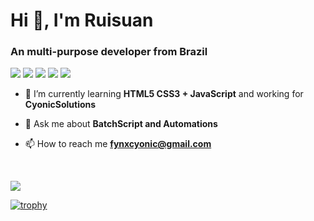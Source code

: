 <h1>Hi 👋, I'm Ruisuan</h1>
<h3>An multi-purpose developer from Brazil</h3>


<p>
  
  <img src="https://img.shields.io/badge/NeoVim-%2357A143.svg?&style=for-the-badge&logo=neovim&logoColor=white"/>
  <img src="https://img.shields.io/badge/Arch%20Linux-1793D1?logo=arch-linux&logoColor=fff&style=for-the-badge"/>
  <img src="https://img.shields.io/badge/css3-%231572B6.svg?style=for-the-badge&logo=css3&logoColor=white"/>
  <img src="https://img.shields.io/badge/html5-%23E34F26.svg?style=for-the-badge&logo=html5&logoColor=white"/>
  <img src="https://img.shields.io/badge/Gitea-34495E?style=for-the-badge&logo=gitea&logoColor=5D9425"/)
  
</p>

- 🌱 I’m currently learning **HTML5 CSS3 + JavaScript** and working for **CyonicSolutions**

- 💬 Ask me about **BatchScript and Automations**

- 📫 How to reach me **fynxcyonic@gmail.com**

<br>

<a><img src="https://xxfoolishxx.wordpress.com/wp-content/uploads/2014/07/kawaii-footer.png?w=640">

<p>
  
  [![trophy](https://github-profile-trophy.vercel.app/?username=ruisuan&theme=buddhism)](https://github.com/ruisuan/github-profile-trophy)
</p>
